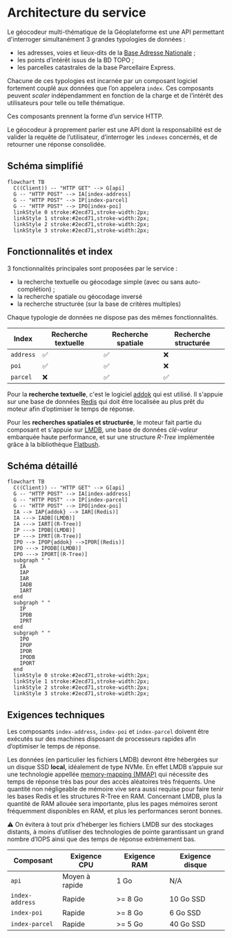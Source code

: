 # Architecture du service

Le géocodeur multi-thématique de la Géoplateforme est une API permettant d'interroger simultanément 3 grandes typologies de données :

- les adresses, voies et lieux-dits de la [Base Adresse Nationale](https://adresse.data.gouv.fr) ;
- les points d’intérêt issus de la BD TOPO ;
- les parcelles catastrales de la base Parcellaire Express.

Chacune de ces typologies est incarnée par un composant logiciel fortement couplé aux données que l’on appelera `index`. Ces composants peuvent _scaler_ indépendamment en fonction de la charge et de l’intérêt des utilisateurs pour telle ou telle thématique.

Ces composants prennent la forme d’un service HTTP.

Le géocodeur à proprement parler est une API dont la responsabilité est de valider la requête de l’utilisateur, d’interroger les `indexes` concernés, et de retourner une réponse consolidée.

## Schéma simplifié

```mermaid
flowchart TB
  C((Client)) -- "HTTP GET" --> G[api]
  G -- "HTTP POST" --> IA[index-address]
  G -- "HTTP POST" --> IP[index-parcel]
  G -- "HTTP POST" --> IPO[index-poi]
  linkStyle 0 stroke:#2ecd71,stroke-width:2px;
  linkStyle 1 stroke:#2ecd71,stroke-width:2px;
  linkStyle 2 stroke:#2ecd71,stroke-width:2px;
  linkStyle 3 stroke:#2ecd71,stroke-width:2px;
```

## Fonctionnalités et index

3 fonctionnalités principales sont proposées par le service :

- la recherche textuelle ou géocodage simple (avec ou sans auto-complétion) ;
- la recherche spatiale ou géocodage inversé
- la recherche structurée (sur la base de critères multiples)

Chaque typologie de données ne dispose pas des mêmes fonctionnalités.

| Index | Recherche textuelle | Recherche spatiale | Recherche structurée |
| --- | --- | --- | --- |
| `address` | ✅ | ✅ | ❌ |
| `poi` | ✅ | ✅ | ❌ |
| `parcel` | ❌ | ✅ | ✅ |

Pour la __recherche textuelle__, c'est le logiciel [addok](https://addok.readthedocs.io) qui est utilisé. Il s'appuie sur une base de données [Redis](https://redis.io) qui doit être localisée au plus prêt du moteur afin d’optimiser le temps de réponse.

Pour les __recherches spatiales et structurée__, le moteur fait partie du composant et s'appuie sur [LMDB](https://www.symas.com/lmdb), une base de données _clé-valeur_ embarquée haute performance, et sur une structure _R-Tree_ implémentée grâce à la bibliothèque [Flatbush](https://github.com/mourner/flatbush).

## Schéma détaillé

```mermaid
flowchart TB
  C((Client)) -- "HTTP GET" --> G[api]
  G -- "HTTP POST" --> IA[index-address]
  G -- "HTTP POST" --> IP[index-parcel]
  G -- "HTTP POST" --> IPO[index-poi]
  IA --> IAP{addok} --> IAR[(Redis)]
  IA ---> IADB[(LMDB)]
  IA ---> IART[(R-Tree)]
  IP ---> IPDB[(LMDB)]
  IP ---> IPRT[(R-Tree)]
  IPO --> IPOP{addok} -->IPOR[(Redis)]
  IPO ---> IPODB[(LMDB)]
  IPO ---> IPORT[(R-Tree)]
  subgraph " "
    IA
    IAP
    IAR
    IADB
    IART
  end
  subgraph " "
    IP
    IPDB
    IPRT
  end
  subgraph " "
    IPO
    IPOP
    IPOR
    IPODB
    IPORT
  end
  linkStyle 0 stroke:#2ecd71,stroke-width:2px;
  linkStyle 1 stroke:#2ecd71,stroke-width:2px;
  linkStyle 2 stroke:#2ecd71,stroke-width:2px;
  linkStyle 3 stroke:#2ecd71,stroke-width:2px;
```

## Exigences techniques

Les composants `index-address`, `index-poi` et `index-parcel` doivent être exécutés sur des machines disposant de processeurs rapides afin d’optimiser le temps de réponse.

Les données (en particulier les fichiers LMDB) devront être hébergées sur un disque SSD __local__, idéalement de type NVMe. En effet LMDB s’appuie sur une technologie appellée [memory-mapping (MMAP)](https://en.wikipedia.org/wiki/Memory-mapped_file) qui nécessite des temps de réponse très bas pour des accès aléatoires très fréquents. Une quantité non négligeable de mémoire vive sera aussi requise pour faire tenir les bases Redis et les structures R-Tree en RAM. Concernant LMDB, plus la quantité de RAM allouée sera importante, plus les pages mémoires seront fréquemment disponibles en RAM, et plus les performances seront bonnes.

⚠️ On évitera à tout prix d’héberger les fichiers LMDB sur des stockages distants, à moins d’utiliser des technologies de pointe garantissant un grand nombre d’IOPS ainsi que des temps de réponse extrèmement bas.

| Composant | Exigence CPU | Exigence RAM | Exigence disque |
| --- | --- | --- | --- |
| `api` | Moyen à rapide | 1 Go | N/A |
| `index-address` | Rapide | >= 8 Go | 10 Go SSD |
| `index-poi` | Rapide | >= 8 Go | 6 Go SSD |
| `index-parcel` | Rapide | >= 5 Go | 40 Go SSD |
